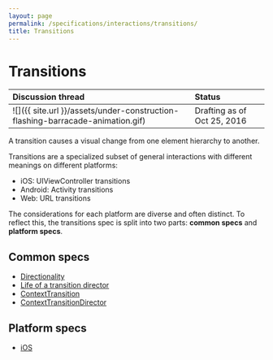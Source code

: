 ```yaml
---
layout: page
permalink: /specifications/interactions/transitions/
title: Transitions
---
```


# Transitions

| Discussion thread | Status |
|:------------------|:-------|
| ![]({{ site.url }}/assets/under-construction-flashing-barracade-animation.gif) | Drafting as of Oct 25, 2016 |

A transition causes a visual change from one element hierarchy to another.

Transitions are a specialized subset of general interactions with different meanings on different platforms:

- iOS: UIViewController transitions
- Android: Activity transitions
- Web: URL transitions

The considerations for each platform are diverse and often distinct. To reflect this, the transitions spec is split into two parts: **common specs** and **platform specs**.

## Common specs

- [Directionality](directionality.md)
- [Life of a transition director](life_of_a_transition_director.md)
- [ContextTransition](ContextTransition.md)
- [ContextTransitionDirector](ContextTransitionDirector.md)

## Platform specs

- [iOS](platform/ios/)
